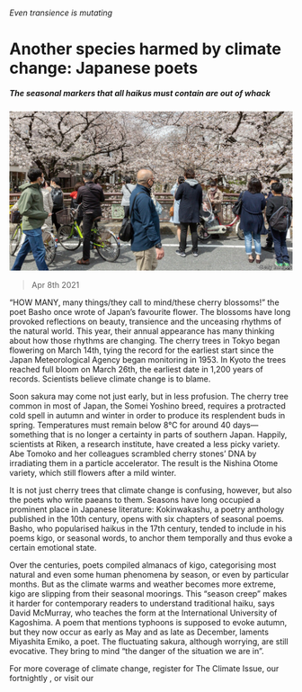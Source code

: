###### Even transience is mutating

# Another species harmed by climate change: Japanese poets 

##### The seasonal markers that all haikus must contain are out of whack 

![image](images/20210410_asp502.jpg) 

> Apr 8th 2021 

“HOW MANY, many things/they call to mind/these cherry blossoms!” the poet Basho once wrote of Japan’s favourite flower. The blossoms have long provoked reflections on beauty, transience and the unceasing rhythms of the natural world. This year, their annual appearance has many thinking about how those rhythms are changing. The cherry trees in Tokyo began flowering on March 14th, tying the record for the earliest start since the Japan Meteorological Agency began monitoring in 1953. In Kyoto the trees reached full bloom on March 26th, the earliest date in 1,200 years of records. Scientists believe climate change is to blame. 

Soon sakura may come not just early, but in less profusion. The cherry tree common in most of Japan, the Somei Yoshino breed, requires a protracted cold spell in autumn and winter in order to produce its resplendent buds in spring. Temperatures must remain below 8°C for around 40 days—something that is no longer a certainty in parts of southern Japan. Happily, scientists at Riken, a research institute, have created a less picky variety. Abe Tomoko and her colleagues scrambled cherry stones’ DNA by irradiating them in a particle accelerator. The result is the Nishina Otome variety, which still flowers after a mild winter.


It is not just cherry trees that climate change is confusing, however, but also the poets who write paeans to them. Seasons have long occupied a prominent place in Japanese literature: Kokinwakashu, a poetry anthology published in the 10th century, opens with six chapters of seasonal poems. Basho, who popularised haikus in the 17th century, tended to include in his poems kigo, or seasonal words, to anchor them temporally and thus evoke a certain emotional state.

Over the centuries, poets compiled almanacs of kigo, categorising most natural and even some human phenomena by season, or even by particular months. But as the climate warms and weather becomes more extreme, kigo are slipping from their seasonal moorings. This “season creep” makes it harder for contemporary readers to understand traditional haiku, says David McMurray, who teaches the form at the International University of Kagoshima. A poem that mentions typhoons is supposed to evoke autumn, but they now occur as early as May and as late as December, laments Miyashita Emiko, a poet. The fluctuating sakura, although worrying, are still evocative. They bring to mind “the danger of the situation we are in”.

For more coverage of climate change, register for The Climate Issue, our fortnightly , or visit our 

